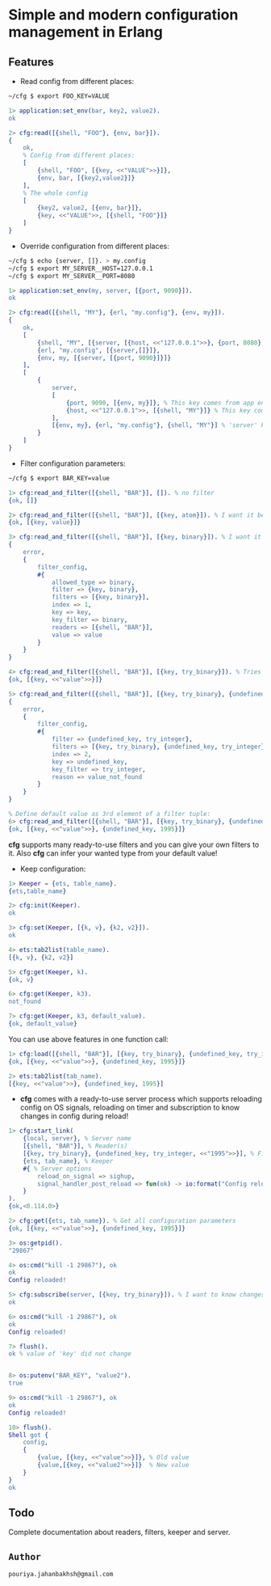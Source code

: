 # Simple and modern configuration management in Erlang

## Features
* Read config from different places:  
```sh
~/cfg $ export FOO_KEY=VALUE
```
```erlang
1> application:set_env(bar, key2, value2). 
ok

2> cfg:read([{shell, "FOO"}, {env, bar}]).
{
    ok,
    % Config from different places:
    [
        {shell, "FOO", [{key, <<"VALUE">>}]},
        {env, bar, [{key2,value2}]}
    ],
    % The whole config
    [
        {key2, value2, [{env, bar}]},
        {key, <<"VALUE">>, [{shell, "FOO"}]}
    ]
}
```
* Override configuration from different places:  
```sh
~/cfg $ echo {server, []}. > my.config
~/cfg $ export MY_SERVER__HOST=127.0.0.1
~/cfg $ export MY_SERVER__PORT=8080
```
```erlang
1> application:set_env(my, server, [{port, 9090}]).
ok

2> cfg:read([{shell, "MY"}, {erl, "my.config"}, {env, my}]).
{
    ok,
    [
        {shell, "MY", [{server, [{host, <<"127.0.0.1">>}, {port, 8080}]}]},
        {erl, "my.config", [{server,[]}]},
        {env, my, [{server, [{port, 9090}]}]}
    ],
    [
        {
            server,
            [
                {port, 9090, [{env, my}]}, % This key comes from app env of 'my' 
                {host, <<"127.0.0.1">>, [{shell, "MY"}]} % This key comes from shell
            ],
            [{env, my}, {erl, "my.config"}, {shell, "MY"}] % 'server' key comes from three places
        }
    ]
}
```
* Filter configuration parameters:  
```sh
~/cfg $ export BAR_KEY=value
```  
```erlang
1> cfg:read_and_filter([{shell, "BAR"}], []). % no filter
{ok, []}

2> cfg:read_and_filter([{shell, "BAR"}], [{key, atom}]). % I want it be atom 
{ok, [{key, value}]}

3> cfg:read_and_filter([{shell, "BAR"}], [{key, binary}]). % I want it be binary
{
    error,
    {
        filter_config,
        #{
            allowed_type => binary,
            filter => {key, binary},
            filters => [{key, binary}],
            index => 1,
            key => key,
            key_filter => binary,
            readers => [{shell, "BAR"}],
            value => value
        }
    }
}

4> cfg:read_and_filter([{shell, "BAR"}], [{key, try_binary}]). % Tries to convert its value to binary
{ok, [{key, <<"value">>}]}

5> cfg:read_and_filter([{shell, "BAR"}], [{key, try_binary}, {undefined_key, try_integer}]). % 'undefined_key' does not exists in config
{
    error,
    {
        filter_config,
        #{
            filter => {undefined_key, try_integer},
            filters => [{key, try_binary}, {undefined_key, try_integer}],
            index => 2,
            key => undefined_key,
            key_filter => try_integer,
            reason => value_not_found
        }
    }
}

% Define default value as 3rd element of a filter tuple:
6> cfg:read_and_filter([{shell, "BAR"}], [{key, try_binary}, {undefined_key, try_integer, <<"1995">>}]).
{ok, [{key, <<"value">>}, {undefined_key, 1995}]}
```  
**cfg** supports many ready-to-use filters and you can give your own filters to it. Also **cfg** can infer your wanted type from your default value!  

* Keep configuration:  
```erlang
1> Keeper = {ets, table_name}.
{ets,table_name}

2> cfg:init(Keeper).
ok

3> cfg:set(Keeper, [{k, v}, {k2, v2}]).
ok

4> ets:tab2list(table_name).
[{k, v}, {k2, v2}]

5> cfg:get(Keeper, k).
{ok, v}

6> cfg:get(Keeper, k3).
not_found

7> cfg:get(Keeper, k3, default_value).
{ok, default_value}
```
You can use above features in one function call:  
```erlang
1> cfg:load([{shell, "BAR"}], [{key, try_binary}, {undefined_key, try_integer, <<"1995">>}], {ets, tab_name}).
{ok, [{key, <<"value">>}, {undefined_key, 1995}]}

2> ets:tab2list(tab_name).
[{key, <<"value">>}, {undefined_key, 1995}]
```

* **cfg** comes with a ready-to-use server process which supports reloading config on OS signals, reloading on timer and subscription to know changes in config during reload!  
```erlang
1> cfg:start_link(
    {local, server}, % Server name
    [{shell, "BAR"}], % Reader(s)
    [{key, try_binary}, {undefined_key, try_integer, <<"1995">>}], % Filter(s)
    {ets, tab_name}, % Keeper
    #{ % Server options
        reload_on_signal => sighup,
        signal_handler_post_reload => fun(ok) -> io:format("Config reloaded!\n") end
    }
).
{ok,<0.114.0>}

2> cfg:get({ets, tab_name}). % Get all configuration parameters
{ok, [{key, <<"value">>}, {undefined_key, 1995}]}

3> os:getpid().
"29867"

4> os:cmd("kill -1 29867"), ok
ok
Config reloaded!

5> cfg:subscribe(server, [{key, try_binary}]). % I want to know changes just for key
ok

6> os:cmd("kill -1 29867"), ok
ok
Config reloaded!

7> flush().
ok % value of 'key' did not change


8> os:putenv("BAR_KEY", "value2").            
true

9> os:cmd("kill -1 29867"), ok
ok
Config reloaded!

10> flush().
Shell got {
    config,
    {
        {value, [{key, <<"value">>}]}, % Old value 
        {value,[{key, <<"value2">>}]}  % New value
    }
}
ok
```

## Todo
Complete documentation about readers, filters, keeper and server.


## `Author`
`pouriya.jahanbakhsh@gmail.com`

